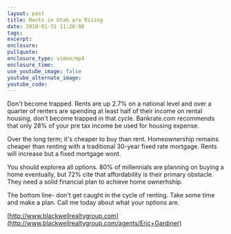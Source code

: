 ```yaml
---
layout: post
title: Rents in Utah are Rising
date: 2018-01-31 11:28:00
tags:
excerpt:
enclosure:
pullquote:
enclosure_type: video/mp4
enclosure_time:
use_youtube_image: false
youtube_alternate_image:
youtube_code:
---
```


Don't become trapped. Rents are up 2.7% on a national level and over a quarter of renters are spending at least half of their income on rental housing, don't become trapped in that cycle. Bankrate.com recommends that only 28% of your pre tax income be used for housing expense.

Over the long term; it's cheaper to buy than rent. Homeownership remains cheaper than renting with a traditional 30-year fixed rate mortgage. Rents will increase but a fixed mortgage wont.

You should explorea all options. 80% of millennials are planning on buying a home eventually, but 72% cite that affordability is their primary obstacle. They need a solid financial plan to achieve home ownerhship.

The bottom line- don't get caught in the cycle of renting. Take some time and make a plan. Call me today about what your options are.

[http://www.blackwellrealtygroup.com](http://www.blackwellrealtygroup.com/agents/Eric+Gardiner)